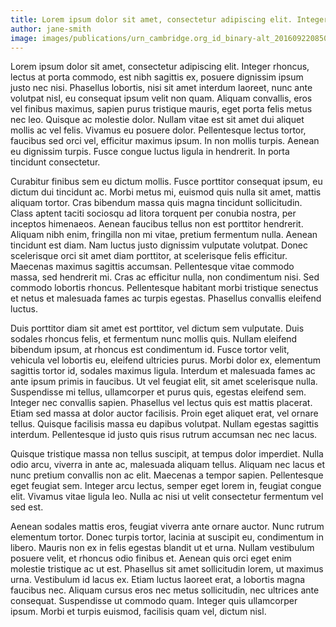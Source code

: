 ```yaml
---
title: Lorem ipsum dolor sit amet, consectetur adipiscing elit. Integer rhoncus, lectus at porta commodo, est nibh sagittis
author: jane-smith
image: images/publications/urn_cambridge.org_id_binary-alt_20160922085019-92071-mediumThumb-S0884291413003026_fig1g.jpg
---
```


Lorem ipsum dolor sit amet, consectetur adipiscing elit. Integer rhoncus, lectus at porta commodo, est nibh sagittis ex, posuere dignissim ipsum justo nec nisi. Phasellus lobortis, nisi sit amet interdum laoreet, nunc ante volutpat nisl, eu consequat ipsum velit non quam. Aliquam convallis, eros vel finibus maximus, sapien purus tristique mauris, eget porta felis metus nec leo. Quisque ac molestie dolor. Nullam vitae est sit amet dui aliquet mollis ac vel felis. Vivamus eu posuere dolor. Pellentesque lectus tortor, faucibus sed orci vel, efficitur maximus ipsum. In non mollis turpis. Aenean eu dignissim turpis. Fusce congue luctus ligula in hendrerit. In porta tincidunt consectetur.

Curabitur finibus sem eu dictum mollis. Fusce porttitor consequat ipsum, eu dictum dui tincidunt ac. Morbi metus mi, euismod quis nulla sit amet, mattis aliquam tortor. Cras bibendum massa quis magna tincidunt sollicitudin. Class aptent taciti sociosqu ad litora torquent per conubia nostra, per inceptos himenaeos. Aenean faucibus tellus non est porttitor hendrerit. Aliquam nibh enim, fringilla non mi vitae, pretium fermentum nulla. Aenean tincidunt est diam. Nam luctus justo dignissim vulputate volutpat. Donec scelerisque orci sit amet diam porttitor, at scelerisque felis efficitur. Maecenas maximus sagittis accumsan. Pellentesque vitae commodo massa, sed hendrerit mi. Cras ac efficitur nulla, non condimentum nisi. Sed commodo lobortis rhoncus. Pellentesque habitant morbi tristique senectus et netus et malesuada fames ac turpis egestas. Phasellus convallis eleifend luctus.

Duis porttitor diam sit amet est porttitor, vel dictum sem vulputate. Duis sodales rhoncus felis, et fermentum nunc mollis quis. Nullam eleifend bibendum ipsum, at rhoncus est condimentum id. Fusce tortor velit, vehicula vel lobortis eu, eleifend ultricies purus. Morbi dolor ex, elementum sagittis tortor id, sodales maximus ligula. Interdum et malesuada fames ac ante ipsum primis in faucibus. Ut vel feugiat elit, sit amet scelerisque nulla. Suspendisse mi tellus, ullamcorper et purus quis, egestas eleifend sem. Integer nec convallis sapien. Phasellus vel lectus quis est mattis placerat. Etiam sed massa at dolor auctor facilisis. Proin eget aliquet erat, vel ornare tellus. Quisque facilisis massa eu dapibus volutpat. Nullam egestas sagittis interdum. Pellentesque id justo quis risus rutrum accumsan nec nec lacus.

Quisque tristique massa non tellus suscipit, at tempus dolor imperdiet. Nulla odio arcu, viverra in ante ac, malesuada aliquam tellus. Aliquam nec lacus et nunc pretium convallis non ac elit. Maecenas a tempor sapien. Pellentesque eget feugiat sem. Integer arcu lectus, semper eget lorem in, feugiat congue elit. Vivamus vitae ligula leo. Nulla ac nisi ut velit consectetur fermentum vel sed est.

Aenean sodales mattis eros, feugiat viverra ante ornare auctor. Nunc rutrum elementum tortor. Donec turpis tortor, lacinia at suscipit eu, condimentum in libero. Mauris non ex in felis egestas blandit ut et urna. Nullam vestibulum posuere velit, et rhoncus odio finibus et. Aenean quis orci eget enim molestie tristique ac ut est. Phasellus sit amet sollicitudin lorem, ut maximus urna. Vestibulum id lacus ex. Etiam luctus laoreet erat, a lobortis magna faucibus nec. Aliquam cursus eros nec metus sollicitudin, nec ultrices ante consequat. Suspendisse ut commodo quam. Integer quis ullamcorper ipsum. Morbi et turpis euismod, facilisis quam vel, dictum nisl.
